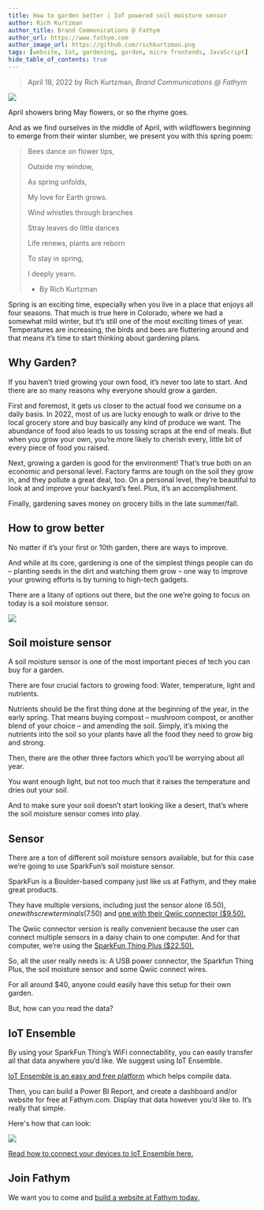 ```yaml
---
title: How to garden better | IoT powered soil moisture sensor
author: Rich Kurtzman
author_title: Brand Communications @ Fathym
author_url: https://www.fathym.com
author_image_url: https://github.com/richkurtzman.png
tags: [website, Iot, gardening, garden, micro frontends, JavaScript]
hide_table_of_contents: true
---
```


> April 18, 2022 by Rich Kurtzman, _Brand Communications @ Fathym_

![](https://www.fathym.com/img/gardeniot1.jpeg)

April showers bring May flowers, or so the rhyme goes.  

And as we find ourselves in the middle of April, with wildflowers beginning to emerge from their winter slumber, we present you with this spring poem:  

 

>Bees dance on flower tips, 
>
>Outside my window, 
>
>As spring unfolds, 
>
>My love for Earth grows. 
>
> 
>
>Wind whistles through branches 
>
>Stray leaves do little dances 
>
>Life renews, plants are reborn 
>
>To stay in spring, 
>
>I deeply yearn.  
>
>- By Rich Kurtzman 

 

Spring is an exciting time, especially when you live in a place that enjoys all four seasons. That much is true here in Colorado, where we had a somewhat mild winter, but it’s still one of the most exciting times of year. Temperatures are increasing, the birds and bees are fluttering around and that means it’s time to start thinking about gardening plans.  

## Why Garden? 

If you haven’t tried growing your own food, it’s never too late to start. And there are so many reasons why everyone should grow a garden.  

First and foremost, it gets us closer to the actual food we consume on a daily basis. In 2022, most of us are lucky enough to walk or drive to the local grocery store and buy basically any kind of produce we want. The abundance of food also leads to us tossing scraps at the end of meals. But when you grow your own, you’re more likely to cherish every, little bit of every piece of food you raised.  

Next, growing a garden is good for the environment! That’s true both on an economic and personal level. Factory farms are tough on the soil they grow in, and they pollute a great deal, too. On a personal level, they’re beautiful to look at and improve your backyard’s feel. Plus, it’s an accomplishment.  

Finally, gardening saves money on grocery bills in the late summer/fall.  

## How to grow better 

No matter if it’s your first or 10th garden, there are ways to improve.  

And while at its core, gardening is one of the simplest things people can do – planting seeds in the dirt and watching them grow – one way to improve your growing efforts is by turning to high-tech gadgets.  

There are a litany of options out there, but the one we’re going to focus on today is a soil moisture sensor.  

![](https://www.fathym.com/img/gadeniot3.jpeg)
## Soil moisture sensor 

A soil moisture sensor is one of the most important pieces of tech you can buy for a garden.  

There are four crucial factors to growing food: Water, temperature, light and nutrients.  

Nutrients should be the first thing done at the beginning of the year, in the early spring. That means buying compost – mushroom compost, or another blend of your choice – and amending the soil. Simply, it’s mixing the nutrients into the soil so your plants have all the food they need to grow big and strong.  

Then, there are the other three factors which you’ll be worrying about all year.  

You want enough light, but not too much that it raises the temperature and dries out your soil.  

And to make sure your soil doesn’t start looking like a desert, that’s where the soil moisture sensor comes into play.  

## Sensor 

There are a ton of different soil moisture sensors available, but for this case we’re going to use SparkFun’s soil moisture sensor.  

SparkFun is a Boulder-based company just like us at Fathym, and they make great products.  

They have multiple versions, including just the sensor alone ($6.50), one with screw terminals ($7.50) and [one with their Qwiic connector ($9.50).](https://www.sparkfun.com/products/17731?_ga=2.7148914.1170750775.1649790420-720557180.1649790420) 

The Qwiic connector version is really convenient because the user can connect multiple sensors in a daisy chain to one computer. And for that computer, we’re using the [SparkFun Thing Plus ($22.50).](https://www.sparkfun.com/products/15663) 

So, all the user really needs is: A USB power connector, the Sparkfun Thing Plus, the soil moisture sensor and some Qwiic connect wires.  

For all around $40, anyone could easily have this setup for their own garden.  

But, how can you read the data? 

## IoT Ensemble 

By using your SparkFun Thing’s WiFi connectability, you can easily transfer all that data anywhere you’d like. We suggest using IoT Ensemble.  

[IoT Ensemble is an easy and free platform](https://www.fathym.com/iot) which helps compile data.  

Then, you can build a Power BI Report, and create a dashboard and/or website for free at Fathym.com. Display that data however you’d like to. It’s really that simple.  

Here's how that can look: 

![](https://www.fathym.com/img/powerbireport.png)

[Read how to connect your devices to IoT Ensemble here.](https://www.fathym.com/iot/docs/getting-started/connecting-first-device) 

## Join Fathym  

We want you to come and [build a website at Fathym today.](https://www.fathym.com/dashboard)
